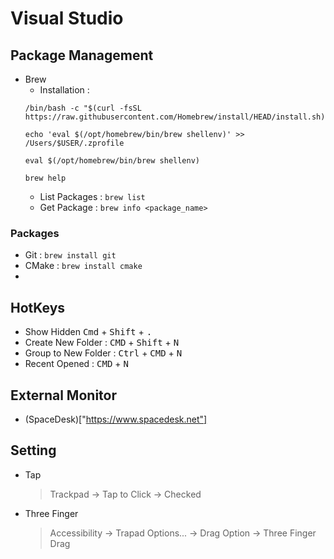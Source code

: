 # Visual Studio

## Package Management


- Brew
  - Installation :
  ```
  /bin/bash -c "$(curl -fsSL https://raw.githubusercontent.com/Homebrew/install/HEAD/install.sh)"

  echo 'eval $(/opt/homebrew/bin/brew shellenv)' >> /Users/$USER/.zprofile

  eval $(/opt/homebrew/bin/brew shellenv)

  brew help
  ```
  - List Packages : `brew list`
  - Get Package : `brew info <package_name>`
### Packages

- Git : `brew install git`
- CMake : `brew install cmake` 
- 

## HotKeys
  - Show Hidden <kbd>Cmd</kbd> + <kbd>Shift</kbd> + <kbd>.</kbd>
  - Create New Folder : <kbd>CMD</kbd> + <kbd>Shift</kbd> + <kbd>N</kbd>
  - Group to New Folder : <kbd>Ctrl</kbd> + <kbd>CMD</kbd> + <kbd>N</kbd>
  - Recent Opened : <kbd>CMD</kbd> + <kbd>N</kbd>

## External Monitor
  - (SpaceDesk)["https://www.spacedesk.net"]


  
  
## Setting
  - Tap 
    > Trackpad -> Tap to Click -> Checked
  - Three Finger 
    > Accessibility -> Trapad Options... -> Drag Option -> Three Finger Drag 
